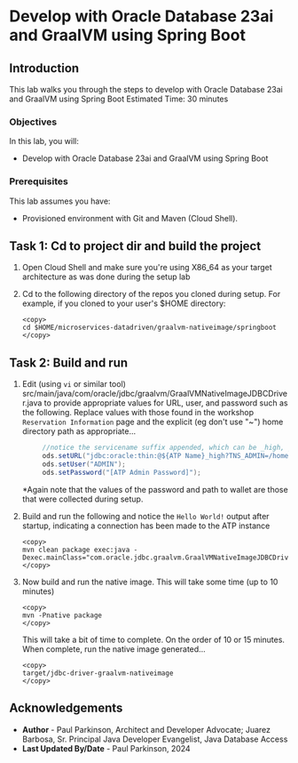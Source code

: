 # Develop with Oracle Database 23ai and GraalVM using Spring Boot

## Introduction

This lab walks you through the steps to develop with Oracle Database 23ai and GraalVM using Spring Boot
Estimated Time: 30 minutes

### Objectives

In this lab, you will:
- Develop with Oracle Database 23ai and GraalVM using Spring Boot

### Prerequisites

This lab assumes you have:
- Provisioned environment with Git and Maven (Cloud Shell).


## Task 1: Cd to project dir and build the project

1. Open Cloud Shell and make sure you're using X86_64 as your target architecture as was done during the setup lab

2. Cd to the following directory of the repos you cloned during setup. For example, if you cloned to your user's $HOME directory:

    ```
    <copy>   
    cd $HOME/microservices-datadriven/graalvm-nativeimage/springboot
    </copy>
    ```   

## Task 2: Build and run

1. Edit (using `vi` or similar tool) src/main/java/com/oracle/jdbc/graalvm/GraalVMNativeImageJDBCDriver.java to provide appropriate values for URL, user, and password such as the following. 
   Replace values with those found in the workshop `Reservation Information` page and the explicit (eg don't use "~") home directory path as appropriate...


   ```java
        //notice the servicename suffix appended, which can be _high, _low, ...
		ods.setURL("jdbc:oracle:thin:@${ATP Name}_high?TNS_ADMIN=/home/${MY_HOME_DIR}/myatpwallet");
        ods.setUser("ADMIN");
        ods.setPassword("[ATP Admin Password]");
   ```

   *Again note that the values of the password and path to wallet are those that were collected during setup.

2. Build and run the following and notice the `Hello World!` output after startup, indicating a connection has been made to the ATP instance

    ```
    <copy>   
    mvn clean package exec:java -Dexec.mainClass="com.oracle.jdbc.graalvm.GraalVMNativeImageJDBCDriver"
    </copy>
    ```  


3. Now build and run the native image. This will take some time (up to 10 minutes)

    ```
    <copy>   
    mvn -Pnative package
    </copy>
    ```  
    This will take a bit of time to complete. On the order of 10 or 15 minutes.  When complete, run the native image generated...

    ```
    <copy>   
    target/jdbc-driver-graalvm-nativeimage
    </copy>
    ```  



## Acknowledgements
* **Author** - Paul Parkinson, Architect and Developer Advocate; Juarez Barbosa, Sr. Principal Java Developer Evangelist, Java Database Access
* **Last Updated By/Date** - Paul Parkinson, 2024
